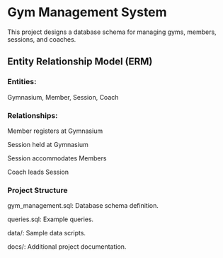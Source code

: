 # Gym Management System

This project designs a database schema for managing gyms, members, sessions, and coaches.

## Entity Relationship Model (ERM)

### Entities:

Gymnasium, Member, Session, Coach

### Relationships:

Member registers at Gymnasium

Session held at Gymnasium

Session accommodates Members

Coach leads Session

### Project Structure

gym_management.sql: Database schema definition.

queries.sql: Example queries.

data/: Sample data scripts.

docs/: Additional project documentation.

